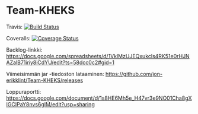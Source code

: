 # Team-KHEKS

Travis:
[![Build Status](https://travis-ci.org/jon-erikklint/Team-KHEKS.svg?branch=master)](https://travis-ci.org/jon-erikklint/Team-KHEKS)

Coveralls:
[![Coverage Status](https://coveralls.io/repos/github/jon-erikklint/Team-KHEKS/badge.svg?branch=master)](https://coveralls.io/github/jon-erikklint/Team-KHEKS?branch=master)

Backlog-linkki:
https://docs.google.com/spreadsheets/d/1VklMzUJEQxukcls4RK51e0rHJNAZalB71iriy8iCdYU/edit?ts=58dcc0c2#gid=1

Viimeisimmän jar -tiedoston lataaminen:
https://github.com/jon-erikklint/Team-KHEKS/releases

Loppuraportti:
https://docs.google.com/document/d/1s8HE6Mh5e_H47vr3e9NO01Cha8gXIGCIPaY8nvs6gIM/edit?usp=sharing